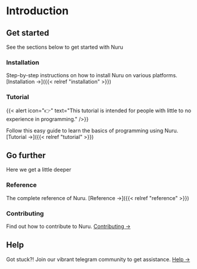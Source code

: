 # Introduction

## Get started

See the sections below to get started with Nuru

### Installation

Step-by-step instructions on how to install Nuru on various platforms. [Installation →]({{< relref "installation" >}})

### Tutorial

{{< alert icon="👉" text="This tutorial is intended for people with little to no experience in programming." />}}

Follow this easy guide to learn the basics of programming using Nuru. [Tutorial →]({{< relref "tutorial" >}})


## Go further

Here we get a little deeper

### Reference

The complete reference of Nuru. [Reference →]({{< relref "reference" >}})

### Contributing

Find out how to contribute to Nuru. [Contributing →](https://github.com/AvicennaJr/Nuru#contributions)

## Help

Got stuck?! Join our vibrant telegram community to get assistance. [Help →](https://t.me/NuruProgrammingChat)
